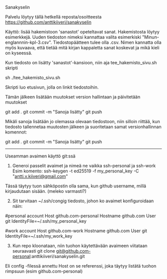 Sanakyselin

Palvelu löytyy tällä hetkellä reposta/osoitteesta https://github.com/anttikiiveri/sanakyselin

Käyttö: lisää hakemistoon 'sanastot' opeteltavat sanat. Hakemistosta löytyy esimerkkejä. Uuden tiedoston nimeksi kannattaa valita esimerkiski "Minun-englannnin-kpl-3.csv". Tiedostopäätteen tulee olla .csv. Nimen kannatta olla myös kuvaava, että tietää mitä kirjan kappaletta sanat koskevat ja mikä kieli on kyseessä.

Kun tiedosto on lisätty 'sanastot'-kansioon, niin aja tee_hakemisto_sivu.sh skripti

sh ./tee_hakemisto_sivu.sh

Skripti luo etusivun, jolla on linkit tiedostoihin.

Tämän jälkeen lisätään muutokset version hallintaan ja päivitetään muutokset

git add .
git commit -m "Sanoja lisätty"
git push

Mikäli sanoja lisätään jo olemassa olevaan tiedostoon, niin silloin riittää, kun tiedosto tallennetaa muutosten jälkeen ja suoritetaan samat versionhallinnan komennot:

git add .
git commit -m "Sanoja lisätty"
git push



---------------------------

Useamman avaimen käyttö git:ssä

1. Generoi passelit avaimet ja nimeä ne vaikka ssh-personal ja ssh-work
Esim komento:
ssh-keygen -t ed25519 -f my_personal_key -C "antti.v.kiiveri@gmail.com"

Tässä täytyy tuon sähköpostin olla sama, kun github username, millä kirjaudutaan sisään. (meleko varmasti?)

2. Sit tarvitaan ~/.ssh/congig tiedosto, johon ko avaimet konfiguroidaan näin:

#personal account
Host github.com-personal
  Hostname github.com
  User git
  IdentityFile=~/.ssh/my_personal_key

#work account
Host github.com-work
  Hostname github.com
  User git
  IdentityFile=~/.ssh/my_work_key

3. Kun repo kloonataan, niin tuohon käytettävään avaimeen viitataan seuraavasti
git clone git@github.com-personal:anttikiiveri/sanakyselin.git

Eli config -filessä annettu Host on se referenssi, joka täytyy listätä tuohon rimpsuun (esim github.com-personal)